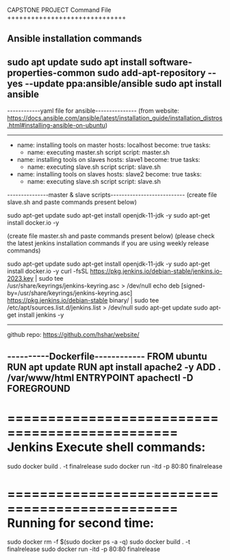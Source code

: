 CAPSTONE PROJECT Command File
++++++++++++++++++++++++++++++



Ansible installation commands
--------------------------------
sudo apt update
sudo apt install software-properties-common
sudo add-apt-repository --yes --update ppa:ansible/ansible
sudo apt install ansible
--------------------------------



------------yaml file for ansible--------------- 
(from website: https://docs.ansible.com/ansible/latest/installation_guide/installation_distros.html#installing-ansible-on-ubuntu)

---
- name: installing tools on master
  hosts: localhost
  become: true
  tasks: 
  - name: executing master.sh script
    script: master.sh
- name: installing tools on slaves
  hosts: slave1
  become: true
  tasks: 
  - name: executing slave.sh script
    script: slave.sh
- name: installing tools on slaves
  hosts: slave2
  become: true
  tasks: 
  - name: executing slave.sh script
    script: slave.sh


---------------master & slave scripts---------------------------
(create file slave.sh and paste commands present below)

sudo apt-get update
sudo apt-get install openjdk-11-jdk -y
sudo apt-get install docker.io -y

(create file master.sh and paste commands present below)
(please check the latest jenkins installation commands if you are using weekly release commands)

sudo apt-get update
sudo apt-get install openjdk-11-jdk -y
sudo apt-get install docker.io -y
curl -fsSL https://pkg.jenkins.io/debian-stable/jenkins.io-2023.key | sudo tee \
  /usr/share/keyrings/jenkins-keyring.asc > /dev/null
echo deb [signed-by=/usr/share/keyrings/jenkins-keyring.asc] \
  https://pkg.jenkins.io/debian-stable binary/ | sudo tee \
  /etc/apt/sources.list.d/jenkins.list > /dev/null
sudo apt-get update
sudo apt-get install jenkins -y

----------------------------------------------------------------------


github repo: https://github.com/hshar/website/


----------Dockerfile------------
FROM ubuntu
RUN apt update
RUN apt install apache2 -y
ADD . /var/www/html
ENTRYPOINT  apachectl -D FOREGROUND
--------------------------------


===============================================
Jenkins Execute shell commands:
===============================================

sudo  docker build . -t finalrelease
sudo docker run -itd -p 80:80 finalrelease

===============================================
Running for second time:
===============================================
sudo docker rm -f $(sudo docker ps -a -q)
sudo  docker build . -t finalrelease
sudo docker run -itd -p 80:80 finalrelease






